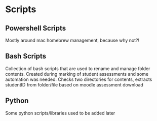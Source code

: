 # Scripts

## Powershell Scripts

Mostly around mac homebrew management, because why not?!

## Bash Scripts

Collection of bash scripts that are used to rename and manage folder contents.
Created during marking of student assessments and some automation was needed.
Checks two directories for contents, extracts studentID from folder/file based on moodle assessment download

## Python

Some python scripts/libraries used to be added later
